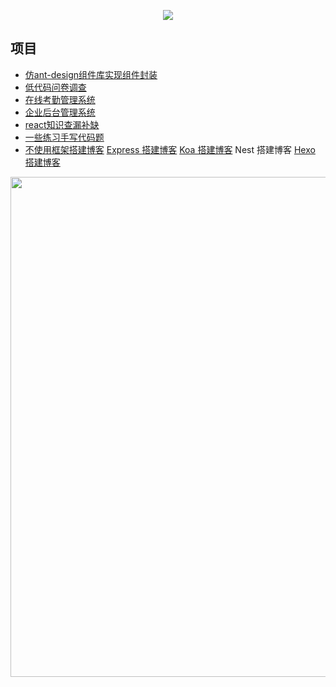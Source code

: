 <p align="center">
<img src="https://capsule-render.vercel.app/api?type=waving&color=timeGradient&height=300&&section=header&text=Hi%20There!&fontSize=90&fontAlign=50&fontAlignY=30&desc=I%20am%20Lucky%202000!&descAlign=50&descSize=30&descAlignY=60&animation=twinkling" />
</p>

## 项目

- [仿ant-design组件库实现组件封装](https://github.com/leilei405/thunderkit-design)
- [低代码问卷调查](https://github.com/leilei405/questionnaireInvestigation)
- [在线考勤管理系统](https://github.com/leilei405/sign-Online-Management)
- [企业后台管理系统](https://github.com/leilei405/react-ts)
- [react知识查漏补缺](https://github.com/leilei405/learn-react)
- [一些练习手写代码题](https://github.com/leilei405/written-test-questions)
- [不使用框架搭建博客](https://github.com/leilei405/BlogLeiLei)    [Express 搭建博客](https://github.com/leilei405/blog-express)  [Koa 搭建博客](https://github.com/leilei405/koa-blog)   Nest 搭建博客   [Hexo 搭建博客](https://github.com/leilei405/leilei405.github.io)

<img width="800" src="https://github-readme-activity-graph.vercel.app/graph?username=leilei405&theme=github-compact&hide_border=true&area=true" />
